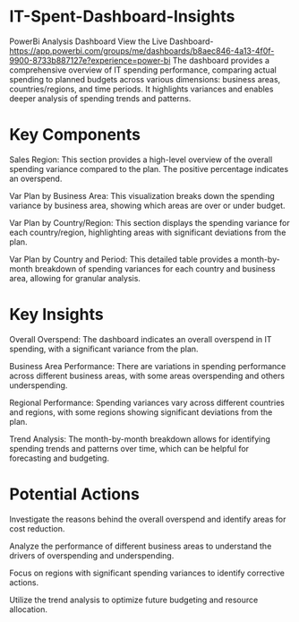 # IT-Spent-Dashboard-Insights
PowerBi Analysis Dashboard 
View the Live Dashboard- https://app.powerbi.com/groups/me/dashboards/b8aec846-4a13-4f0f-9900-8733b887127e?experience=power-bi
The dashboard provides a comprehensive overview of IT spending performance, comparing actual spending to planned budgets across various dimensions: business areas, countries/regions, and time periods. It highlights variances and enables deeper analysis of spending trends and patterns.

# Key Components

Sales Region: This section provides a high-level overview of the overall spending variance compared to the plan. The positive percentage indicates an overspend.

Var Plan by Business Area: This visualization breaks down the spending variance by business area, showing which areas are over or under budget.

Var Plan by Country/Region: This section displays the spending variance for each country/region, highlighting areas with significant deviations from the plan.

Var Plan by Country and Period: This detailed table provides a month-by-month breakdown of spending variances for each country and business area, allowing for granular analysis.

# Key Insights


Overall Overspend: The dashboard indicates an overall overspend in IT spending, with a significant variance from the plan.

Business Area Performance: There are variations in spending performance across different business areas, with some areas overspending and others underspending.

Regional Performance: Spending variances vary across different countries and regions, with some regions showing significant deviations from the plan.

Trend Analysis: The month-by-month breakdown allows for identifying spending trends and patterns over time, which can be helpful for forecasting and budgeting.

# Potential Actions

Investigate the reasons behind the overall overspend and identify areas for cost reduction.

Analyze the performance of different business areas to understand the drivers of overspending and underspending.

Focus on regions with significant spending variances to identify corrective actions.

Utilize the trend analysis to optimize future budgeting and resource allocation.
